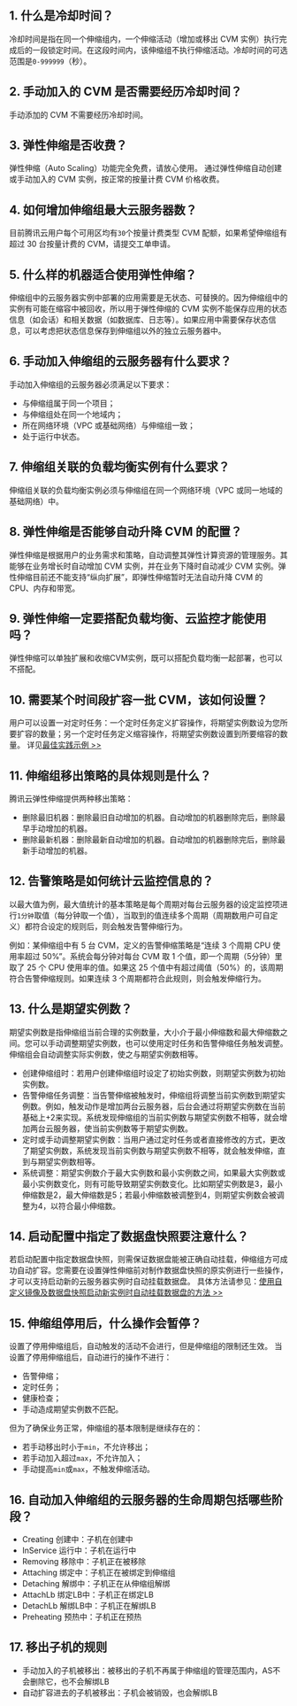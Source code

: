 ## 1. 什么是冷却时间？
冷却时间是指在同一个伸缩组内，一个伸缩活动（增加或移出 CVM 实例）执行完成后的一段锁定时间。在这段时间内，该伸缩组不执行伸缩活动。冷却时间的可选范围是`0-999999`（秒）。
## 2. 手动加入的 CVM 是否需要经历冷却时间？
手动添加的 CVM 不需要经历冷却时间。
## 3. 弹性伸缩是否收费？
弹性伸缩（Auto Scaling）功能完全免费，请放心使用。
通过弹性伸缩自动创建或手动加入的 CVM 实例，按正常的按量计费 CVM 价格收费。
## 4. 如何增加伸缩组最大云服务器数？
目前腾讯云用户每个可用区均有`30`个按量计费类型 CVM 配额，如果希望伸缩组有超过 30 台按量计费的 CVM，请提交工单申请。

## 5. 什么样的机器适合使用弹性伸缩？
伸缩组中的云服务器实例中部署的应用需要是无状态、可替换的。因为伸缩组中的实例有可能在缩容中被回收，所以用于弹性伸缩的 CVM 实例不能保存应用的状态信息（如会话）和相关数据（如数据库、日志等）。如果应用中需要保存状态信息，可以考虑把状态信息保存到伸缩组以外的独立云服务器中。
## 6. 手动加入伸缩组的云服务器有什么要求？
手动加入伸缩组的云服务器必须满足以下要求：
- 与伸缩组属于同一个项目；
- 与伸缩组处在同一个地域内；
- 所在网络环境（VPC 或基础网络）与伸缩组一致；
- 处于运行中状态。

## 7. 伸缩组关联的负载均衡实例有什么要求？
伸缩组关联的负载均衡实例必须与伸缩组在同一个网络环境（VPC 或同一地域的基础网络）中。


## 8. 弹性伸缩是否能够自动升降 CVM 的配置？
弹性伸缩是根据用户的业务需求和策略，自动调整其弹性计算资源的管理服务。其能够在业务增长时自动增加 CVM 实例，并在业务下降时自动减少 CVM 实例。弹性伸缩目前还不能支持“纵向扩展”，即弹性伸缩暂时无法自动升降 CVM 的 CPU、内存和带宽。

## 9. 弹性伸缩一定要搭配负载均衡、云监控才能使用吗？
弹性伸缩可以单独扩展和收缩CVM实例，既可以搭配负载均衡一起部署，也可以不搭配。

## 10. 需要某个时间段扩容一批 CVM，该如何设置？
用户可以设置一对定时任务：一个定时任务定义扩容操作，将期望实例数设为您所要扩容的数量；另一个定时任务定义缩容操作，将期望实例数设置到所要缩容的数量。
详见[最佳实践示例 >>](https://cloud.tencent.com/document/product/377/8617#step-5.-.E8.AE.BE.E7.BD.AE.E6.89.A9.E7.BC.A9.E5.AE.B9.E7.AD.96.E7.95.A5.EF.BC.88.E9.87.8D.E7.82.B9.EF.BC.81.EF.BC.89)

## 11. 伸缩组移出策略的具体规则是什么？
腾讯云弹性伸缩提供两种移出策略：
- 删除最旧机器：删除最旧自动增加的机器。自动增加的机器删除完后，删除最早手动增加的机器。
- 删除最新机器：删除最新自动增加的机器。自动增加的机器删除完后，删除最新手动增加的机器。

## 12. 告警策略是如何统计云监控信息的？
以最大值为例，最大值统计的基本策略是每个周期对每台云服务器的设定监控项进行`1分钟`取值（每分钟取一个值），当取到的值连续多个周期（周期数用户可自定义）都符合设定的规则后，则会触发告警伸缩行为。

例如：某伸缩组中有 5 台 CVM，定义的告警伸缩策略是“连续 3 个周期 CPU 使用率超过 50%”。系统会每分钟对每台 CVM 取 1 个值，即一个周期（5分钟）里取了 25 个 CPU 使用率的值。如果这 25 个值中有超过阈值（50%）的，该周期符合告警伸缩规则。如果连续 3 个周期都符合此规则，则会触发伸缩行为。

## 13. 什么是期望实例数？
期望实例数是指伸缩组当前合理的实例数量，大小介于最小伸缩数和最大伸缩数之间。您可以手动调整期望实例数，也可以使用定时任务和告警伸缩任务触发调整。伸缩组会自动调整实际实例数，使之与期望实例数相等。
- 创建伸缩组时：若用户创建伸缩组时设定了初始实例数，则期望实例数为初始实例数。
- 告警伸缩任务调整：当告警伸缩被触发时，伸缩组将调整当前实例数到期望实例数。例如，触发动作是增加两台云服务器，后台会通过将期望实例数在当前基础上+2来实现。系统发现伸缩组的当前实例数与期望实例数不相等，就会增加两台云服务器，使当前实例数等于期望实例数。
- 定时或手动调整期望实例数：当用户通过定时任务或者直接修改的方式，更改了期望实例数，系统发现当前实例数与期望实例数不相等，就会触发伸缩，直到与期望实例数相等。
- 系统调整：期望实例数介于最大实例数和最小实例数之间，如果最大实例数或最小实例数变化，则有可能导致期望实例数变化。比如期望实例数是3，最小伸缩数是2，最大伸缩数是5；若最小伸缩数被调整到4，则期望实例数会被调整为4，以符合最小伸缩数。

## 14. 启动配置中指定了数据盘快照要注意什么？
若启动配置中指定数据盘快照，则需保证数据盘能被正确自动挂载，伸缩组方可成功自动扩容。您需要在设置弹性伸缩前对制作数据盘快照的原实例进行一些操作，才可以支持启动新的云服务器实例时自动挂载数据盘。
具体方法请参见：[使用自定义镜像及数据盘快照启动新实例时自动挂载数据盘的方法 >>](https://cloud.tencent.com/doc/product/362/5564)

## 15. 伸缩组停用后，什么操作会暂停？
设置了停用伸缩组后，自动触发的活动不会进行，但是伸缩组的限制还生效。
当设置了停用伸缩组后，自动进行的操作不进行：

- 告警伸缩；
- 定时任务；
- 健康检查；
- 手动造成期望实例数不匹配。

但为了确保业务正常，伸缩组的基本限制是继续存在的：

- 若手动移出时小于`min`，不允许移出；
- 若手动加入超过`max`，不允许加入；
- 手动提高`min`或`max`，不触发伸缩活动。

## 16. 自动加入伸缩组的云服务器的生命周期包括哪些阶段？
- Creating 创建中：子机在创建中
- InService 运行中：子机在运行中
- Removing 移除中：子机正在被移除
- Attaching 绑定中：子机正在被绑定到伸缩组
- Detaching 解绑中：子机正在从伸缩组解绑
- AttachLb 绑定LB中：子机正在绑定LB
- DetachLb 解绑LB中：子机正在解绑LB
- Preheating 预热中：子机正在预热


## 17. 移出子机的规则
- 手动加入的子机被移出：被移出的子机不再属于伸缩组的管理范围内，AS不会删除它，也不会解绑LB
- 自动扩容进去的子机被移出：子机会被销毁，也会解绑LB